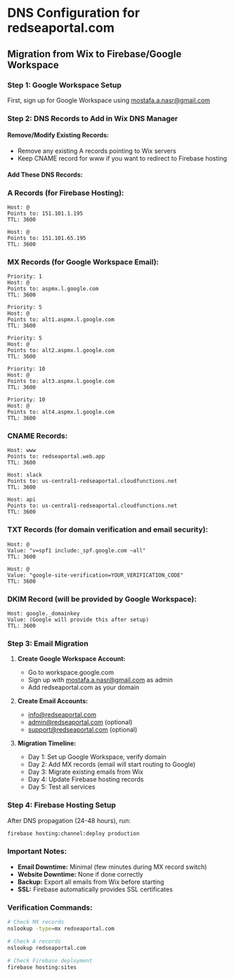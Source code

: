 # DNS Configuration for redseaportal.com
## Migration from Wix to Firebase/Google Workspace

### Step 1: Google Workspace Setup
First, sign up for Google Workspace using mostafa.a.nasr@gmail.com

### Step 2: DNS Records to Add in Wix DNS Manager

#### Remove/Modify Existing Records:
- Remove any existing A records pointing to Wix servers
- Keep CNAME record for www if you want to redirect to Firebase hosting

#### Add These DNS Records:

### A Records (for Firebase Hosting):
```
Host: @
Points to: 151.101.1.195
TTL: 3600

Host: @  
Points to: 151.101.65.195
TTL: 3600
```

### MX Records (for Google Workspace Email):
```
Priority: 1
Host: @
Points to: aspmx.l.google.com
TTL: 3600

Priority: 5
Host: @
Points to: alt1.aspmx.l.google.com
TTL: 3600

Priority: 5
Host: @
Points to: alt2.aspmx.l.google.com
TTL: 3600

Priority: 10
Host: @
Points to: alt3.aspmx.l.google.com
TTL: 3600

Priority: 10
Host: @
Points to: alt4.aspmx.l.google.com
TTL: 3600
```

### CNAME Records:
```
Host: www
Points to: redseaportal.web.app
TTL: 3600

Host: slack
Points to: us-central1-redseaportal.cloudfunctions.net
TTL: 3600

Host: api
Points to: us-central1-redseaportal.cloudfunctions.net
TTL: 3600
```

### TXT Records (for domain verification and email security):
```
Host: @
Value: "v=spf1 include:_spf.google.com ~all"
TTL: 3600

Host: @
Value: "google-site-verification=YOUR_VERIFICATION_CODE"
TTL: 3600
```

### DKIM Record (will be provided by Google Workspace):
```
Host: google._domainkey
Value: (Google will provide this after setup)
TTL: 3600
```

### Step 3: Email Migration

1. **Create Google Workspace Account:**
   - Go to workspace.google.com
   - Sign up with mostafa.a.nasr@gmail.com as admin
   - Add redseaportal.com as your domain

2. **Create Email Accounts:**
   - info@redseaportal.com
   - admin@redseaportal.com (optional)
   - support@redseaportal.com (optional)

3. **Migration Timeline:**
   - Day 1: Set up Google Workspace, verify domain
   - Day 2: Add MX records (email will start routing to Google)
   - Day 3: Migrate existing emails from Wix
   - Day 4: Update Firebase hosting records
   - Day 5: Test all services

### Step 4: Firebase Hosting Setup

After DNS propagation (24-48 hours), run:
```bash
firebase hosting:channel:deploy production
```

### Important Notes:
- **Email Downtime:** Minimal (few minutes during MX record switch)
- **Website Downtime:** None if done correctly
- **Backup:** Export all emails from Wix before starting
- **SSL:** Firebase automatically provides SSL certificates

### Verification Commands:
```bash
# Check MX records
nslookup -type=mx redseaportal.com

# Check A records
nslookup redseaportal.com

# Check Firebase deployment
firebase hosting:sites
```